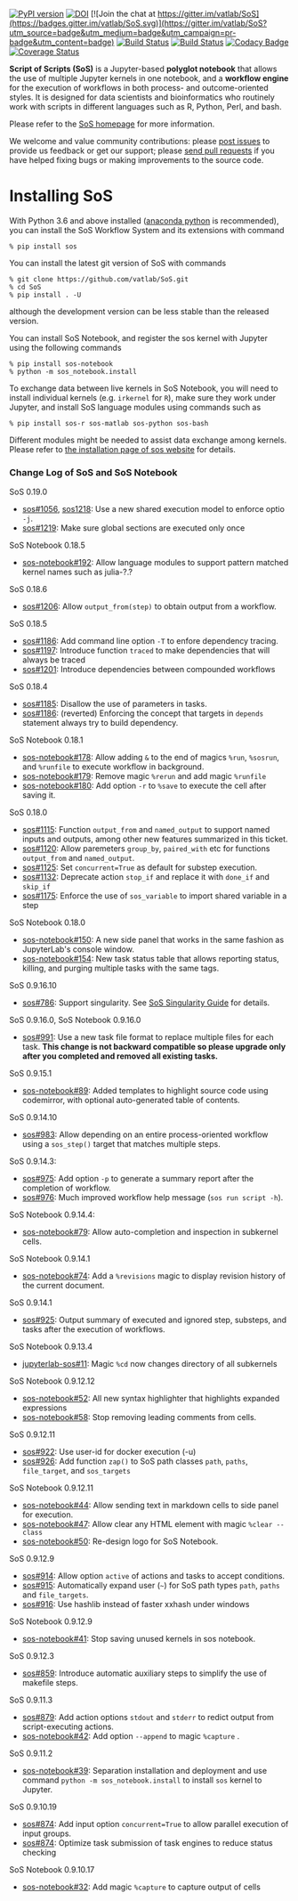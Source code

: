 [![PyPI version](https://badge.fury.io/py/sos.svg)](https://badge.fury.io/py/sos)
[![DOI](https://zenodo.org/badge/DOI/10.5281/zenodo.1291524.svg)](https://doi.org/10.5281/zenodo.1291524)
[![Join the chat at https://gitter.im/vatlab/SoS](https://badges.gitter.im/vatlab/SoS.svg)](https://gitter.im/vatlab/SoS?utm_source=badge&utm_medium=badge&utm_campaign=pr-badge&utm_content=badge)
[![Build Status](https://travis-ci.org/vatlab/SoS.svg?branch=master)](https://travis-ci.org/vatlab/SoS)
[![Build Status](https://ci.appveyor.com/api/projects/status/x092eusa0tta3msw?svg=true
)](https://ci.appveyor.com/project/BoPeng/sos)
[![Codacy Badge](https://api.codacy.com/project/badge/Grade/67b766a827fb491fa473032b4f70ebb7)](https://www.codacy.com/app/BoPeng/SoS?utm_source=github.com&amp;utm_medium=referral&amp;utm_content=vatlab/SOS&amp;utm_campaign=Badge_Grade)
[![Coverage Status](https://coveralls.io/repos/github/vatlab/SOS/badge.svg)](https://coveralls.io/github/vatlab/SOS)

**Script of Scripts (SoS)** is a Jupyter-based **polyglot notebook** that allows the use of multiple Jupyter kernels in one notebook, and
a **workflow engine** for the execution of workflows in both process- and outcome-oriented styles. It is designed for data scientists and bioinformatics who routinely work with scripts in different languages such as R, Python, Perl, and bash.

Please refer to the [SoS homepage](http://vatlab.github.io/SOS) for more information.

We welcome and value community contributions: please [post issues](https://github.com/vatlab/SoS/issues)
to provide us feedback or get our support; please [send pull requests](https://github.com/vatlab/SoS/pulls)
if you have helped fixing bugs or making improvements to the source code.  

# Installing SoS

With Python 3.6 and above installed ([anaconda python](https://www.continuum.io/downloads) is recommended), you can install the SoS Workflow System and its extensions with command

```
% pip install sos
```

You can install the latest git version of SoS with commands

```
% git clone https://github.com/vatlab/SoS.git
% cd SoS
% pip install . -U
```
although the development version can be less stable than the released
version.

You can install SoS Notebook, and register the sos kernel with Jupyter using the following commands

```
% pip install sos-notebook
% python -m sos_notebook.install
```

To exchange data between live kernels in SoS Notebook, you will need to install individual kernels (e.g. `irkernel` for `R`),
make sure they work under Jupyter, and install SoS language modules using commands such as

```
% pip install sos-r sos-matlab sos-python sos-bash
```
Different modules might be needed to assist data exchange among kernels. Please refer to [the installation page of sos website](https://vatlab.github.io/sos-docs/#runningsos) for details.

### Change Log of SoS and SoS Notebook

SoS 0.19.0
* [sos#1056](https://github.com/vatlab/SoS/issues/1056), [sos1218](https://github.com/vatlab/SoS/issues/1218): Use a new shared execution model to enforce optio `-j`.
* [sos#1219](https://github.com/vatlab/SoS/issues/1219): Make sure global sections are executed only once

SoS Notebook 0.18.5
* [sos-notebook#192](https://github.com/vatlab/sos-notebook/issues/192): Allow language modules to support pattern matched kernel names such as julia-?.?

SoS 0.18.6
* [sos#1206](https://github.com/vatlab/SoS/issues/1206): Allow `output_from(step)` to obtain output from a workflow.

SoS 0.18.5
* [sos#1186](https://github.com/vatlab/SoS/issues/1186): Add command line option `-T` to enfore dependency tracing.
* [sos#1197](https://github.com/vatlab/SoS/issues/1197): Introduce function `traced` to make dependencies that will always be traced
* [sos#1201](https://github.com/vatlab/SoS/issues/1201): Introduce dependencies between compounded workflows

SoS 0.18.4
* [sos#1185](https://github.com/vatlab/SoS/issues/1185): Disallow the use of parameters in tasks.
* [sos#1186](https://github.com/vatlab/SoS/issues/1186): (reverted) Enforcing the concept that targets in `depends` statement always try to build dependency.

SoS Notebook 0.18.1
* [sos-notebook#178](https://github.com/vatlab/sos-notebook/issues/178): Allow adding `&` to the end of magics `%run`, `%sosrun`, and `%runfile` to execute workflow in background.
* [sos-notebook#179](https://github.com/vatlab/sos-notebook/issues/179): Remove magic `%rerun` and add magic `%runfile`
* [sos-notebook#180](https://github.com/vatlab/sos-notebook/issues/180): Add option `-r` to `%save` to execute the cell after saving it.

SoS 0.18.0
* [sos#1115](https://github.com/vatlab/SoS/issues/1115): Function `output_from` and `named_output` to support named inputs and outputs, among other new features summarized in this ticket.
* [sos#1120](https://github.com/vatlab/SoS/issues/1120): Allow paremeters `group_by`, `paired_with` etc for functions `output_from` and `named_output`.
* [sos#1125](https://github.com/vatlab/SoS/issues/1125): Set `concurrent=True` as default for substep execution.
* [sos#1132](https://github.com/vatlab/SoS/issues/1132): Deprecate action `stop_if` and replace it with `done_if` and `skip_if`
* [sos#1175](https://github.com/vatlab/SoS/issues/1175): Enforce the use of `sos_variable` to import shared variable in a step

SoS Notebook 0.18.0
* [sos-notebook#150](https://github.com/vatlab/sos-notebook/issues/150): A new side panel that works in the same fashion as JupyterLab's console window.
* [sos-notebook#154](https://github.com/vatlab/sos-notebook/issues/154): New task status table that allows reporting status, killing, and purging multiple tasks with the same tags.

SoS 0.9.16.10
* [sos#786](https://github.com/vatlab/SoS/issues/786): Support singularity. See [SoS Singularity Guide](https://vatlab.github.io/sos-docs/doc/tutorials/Singularity.html) for details.

SoS 0.9.16.0, SoS Notebook 0.9.16.0
* [sos#991](https://github.com/vatlab/SoS/issues/991): Use a new task file format to replace multiple files for each task. **This change is not backward compatible so please upgrade only after you completed and removed all existing tasks.**

SoS 0.9.15.1
* [sos-notebook#89](https://github.com/vatlab/sos-notebook/issues/89): Added templates to highlight source code using codemirror, with optional auto-generated table of contents.

SoS 0.9.14.10
* [sos#983](https://github.com/vatlab/SoS/issues/983): Allow depending on an entire process-oriented workflow using a `sos_step()` target that matches multiple steps.

SoS 0.9.14.3:
* [sos#975](https://github.com/vatlab/SoS/issues/975): Add option `-p` to generate a summary report after the completion of workflow.
* [sos#976](https://github.com/vatlab/SoS/issues/976): Much improved workflow help message (`sos run script -h`).

SoS Notebook 0.9.14.4:
* [sos-notebook#79](https://github.com/vatlab/sos-notebook/issues/79): Allow auto-completion and inspection in subkernel cells.

SoS Notebook 0.9.14.1
* [sos-notebook#74](https://github.com/vatlab/sos-notebook/issues/74): Add a `%revisions` magic to display revision history of the current document.

SoS 0.9.14.1
* [sos#925](https://github.com/vatlab/SoS/issues/924): Output summary of executed and ignored step, substeps, and tasks after the execution of workflows.

SoS Notebook 0.9.13.4
* [jupyterlab-sos#11](https://github.com/vatlab/jupyterlab-sos/issues/11): Magic `%cd` now changes directory of all subkernels

SoS Notebook 0.9.12.12
* [sos-notebook#52](https://github.com/vatlab/sos-notebook/issues/52): All new syntax highlighter that highlights expanded expressions
* [sos-notebook#58](https://github.com/vatlab/sos-notebook/issues/58): Stop removing leading comments from cells.

SoS 0.9.12.11
* [sos#922](https://github.com/vatlab/SoS/issues/922): Use user-id for docker execution (-u)
* [sos#926](https://github.com/vatlab/SoS/issues/926): Add function `zap()` to SoS path classes `path`, `paths`, `file_target`, and `sos_targets`


SoS Notebook 0.9.12.11
* [sos-notebook#44](https://github.com/vatlab/sos-notebook/issues/44): Allow sending text in markdown cells to side panel for execution.
* [sos-notebook#47](https://github.com/vatlab/sos-notebook/issues/47): Allow clear any HTML element with magic `%clear --class`
* [sos-notebook#50](https://github.com/vatlab/sos-notebook/issues/50): Re-design logo for SoS Notebook.

SoS 0.9.12.9
* [sos#914](https://github.com/vatlab/SoS/issues/914): Allow option `active` of actions and tasks to accept conditions.
* [sos#915](https://github.com/vatlab/SoS/issues/915): Automatically expand user (`~`) for SoS path types `path`, `paths` and `file_targets`.
* [sos#916](https://github.com/vatlab/SoS/issues/916): Use hashlib instead of faster xxhash under windows

SoS Notebook 0.9.12.9
* [sos-notebook#41](https://github.com/vatlab/sos-notebook/issues/41): Stop saving unused kernels in sos notebook.

SoS 0.9.12.3
* [sos#859](https://github.com/vatlab/SoS/issues/859): Introduce automatic auxiliary steps to simplify the use of makefile steps.

SoS 0.9.11.3
* [sos#879](https://github.com/vatlab/SoS/issues/879): Add action options `stdout` and `stderr` to redict output from script-executing actions.
* [sos-notebook#42](https://github.com/vatlab/sos-notebook/issues/42): Add option `--append` to magic `%capture` .

SoS 0.9.11.2
* [sos-notebook#39](https://github.com/vatlab/sos-notebook/issues/39): Separation installation and deployment and use command `python -m sos_notebook.install` to install `sos` kernel to Jupyter.

SoS 0.9.10.19

* [sos#874](https://github.com/vatlab/SoS/issues/874): Add input option `concurrent=True` to allow parallel execution of input groups.
* [sos#874](https://github.com/vatlab/SoS/issues/874): Optimize task submission of task engines to reduce status checking

SoS Notebook 0.9.10.17

* [sos-notebook#32](https://github.com/vatlab/sos-notebook/issues/32): Add magic `%capture` to capture output of cells
